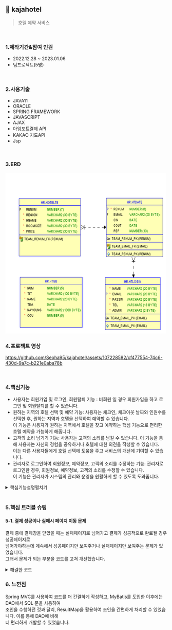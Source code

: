 ## :pushpin: kajahotel
>호텔 예약 서비스         

</br>

### 1.제작기간&참여 인원
* 2022.12.28 ~ 2023.01.06
* 팀프로젝트(5명)

</br>

### 2.사용기술
* JAVA11   
* ORACLE   
* SPRING FRAMEWORK   
* JAVASCRIPT   
* AJAX   
* 아임포트결제 API   
* KAKAO 지도API      
* Jsp


</br>

### 3.ERD
<img src="./ERD.png" width="500" height="500">

</br>   

### 4.프로젝트 영상   

https://github.com/Seoha95/kajahotel/assets/107228582/cf477554-74c6-430d-9a7c-b221e0aba78b   

</br>   

### 4.핵심기능
 * 사용자는 회원가입 및 로그인, 회원탈퇴 기능 : 비회원 일 경우 회원가입을 하고 로그인 및 회원탈퇴를 할 수 있습니다.   
 * 원하는 지역의 호텔 선택 및 예약 기능: 사용자는 체크인, 체크아웃 날짜와 인원수를 선택한 후, 원하는 지역과 호텔을 선택하여 예약할 수 있습니다.    
   이 기능은 사용자가 원하는 지역에서 호텔을 찾고 예약하는 핵심 기능으로 편리한 호텔 예약을 가능하게 해줍니다.
 * 고객의 소리 남기기 기능: 사용자는 고객의 소리를 남길 수 있습니다. 이 기능을 통해 사용자는 자신의 경험을 공유하거나 호텔에 대한 의견을 작성할 수 있습니다.   
   이는 다른 사용자들에게 호텔 선택에 도움을 주고 서비스의 개선에 기여할 수 있습니다.    
 * 관리자로 로그인하여 회원정보, 예약정보, 고객의 소리를 수정하는 기능: 관리자로 로그인한 경우, 회원정보, 예약정보, 고객의 소리를 수정할 수 있습니다.    
   이 기능은 관리자가 시스템의 관리와 운영을 원활하게 할 수 있도록 도와줍니다.  
   
<details>
<summary>핵심기능설명펼치기</summary>   
   
#### 4-1. 사용자의 입력  
 * 회원가입 기능 📍[코드확인](https://github.com/Seoha95/kajahotel/blob/e9b19b276a8cbbc03c0be2da7ec92112ded7c2b2/src/main/webapp/WEB-INF/views/join.jsp#L14-L70)
  * 사용자 등록 : 회원가입 페이지를 통해 사용자의 기본 정보(이름, 이메일, 비밀번호, 비밀번호 재확인, 전화번호)를
    입력받아 회원으로 등록합니다.
  * 유효성 검사 : 회원가입 시 비밀번호가 8자 이상이면서 숫자, 대문자, 소문자, 특수문자가 포함하지 않을 경우 안내문구를
    띄웁니다.      
 * 로그인 기능  📍[코드확인](https://github.com/Seoha95/kajahotel/blob/e9b19b276a8cbbc03c0be2da7ec92112ded7c2b2/src/main/webapp/WEB-INF/views/login.jsp#L30-L34)
  * 사용자 인증 : 로그인 페이지를 통해 사용자의 이메일과 비밀번호를 입력받아 인증합니다.
* 회원 탈퇴 기능 📍[코드확인](https://github.com/Seoha95/kajahotel/blob/e9b19b276a8cbbc03c0be2da7ec92112ded7c2b2/src/main/webapp/WEB-INF/views/userDelete.jsp#L30-L36)
 * 회원 확인 후 탈퇴 : 이메일과 비밀번호 입력 후 2개의 데이터가 일치하는 데이터가 있으면 회원 정보가 삭제됩니다.
* 고객의 소리 등록 기능 📍[코드확인](https://github.com/Seoha95/kajahotel/blob/e9b19b276a8cbbc03c0be2da7ec92112ded7c2b2/src/main/webapp/WEB-INF/views/reviewWriting.jsp#L32-L47)
 * 호텔 이용 후 리뷰 작성 : 사용자가 로그인 후 고객의 소리를 클릭하면 제목과 내용을 입력하고 등록할 수 있습니다.     

### 4-2. 사용자의 선택   
 * 원하는 기간과 인원수를 예약하는 기능 📍[코드확인](https://github.com/Seoha95/kajahotel/blob/e9b19b276a8cbbc03c0be2da7ec92112ded7c2b2/src/main/webapp/WEB-INF/views/reservation.jsp#L39-L72)
  * 로그인 한 후에 메뉴의 예약을 클릭하고 원하는 날짜의 체크인과 체크아웃을 선택할  수 있습니다.
  * 인원수도 지정할 수 있습니다.    

### 4-3. 관리자의 수정   
 * 예약 정보 수정 기능 📍[코드확인](https://github.com/Seoha95/kajahotel/blob/e9b19b276a8cbbc03c0be2da7ec92112ded7c2b2/src/main/webapp/WEB-INF/views/adminReservationInfo.jsp#L27-L47)
  * 회원의 예약정보를 수정할 수 있습니다.
* 회원정보 수정 기능 📍[코드확인](https://github.com/Seoha95/kajahotel/blob/e9b19b276a8cbbc03c0be2da7ec92112ded7c2b2/src/main/webapp/WEB-INF/views/adminUserInfo.jsp#L27-L50)
 * 회원의 기본정보(이름, 이메일, 전화번호, 비밀번호)를 수정할 수 있습니다.    
    
#### 4-4. MyBatis를 활용한 호텔 예약 서비스
 * dao 대신에 Mapper를 활용한 데이터 조인 구현 📍[코드확인](https://github.com/Seoha95/kajahotel/blob/e0da15589141e645d9561cfcb44a15ebe679076e/src/main/resources/mapper/Join.xml#L5-L61)   
   
</details>   
      
</br>

### 5.핵심 트러블 슈팅    
    
#### 5-1. 결제 성공이나 실패시 페이지 이동 문제   
결제 중에 결제창을 닫았을 때는 실패페이지로 넘어가고 결제가 성공적으로 완료될 경우 성공페이지로   
넘어가야하는데 계속해서 성공페이지만 보여주거나 실패페이지만 보여주는 문제가 있었습니다.   
그래서 문제가 되는 부분을 코드를 고쳐 개선했습니다.   
           
   
<details>      
<summary>해결한 코드</summary>   
     
<img src="./개선된코드.PNG" width="500" height="500">        
</details>        
    
### 6. 느낀점   
Spring MVC를 사용하여 코드를 더 간결하게 작성하고, MyBatis를 도입한 이후에는 DAO에서 SQL 문을 사용하여    
조인을 수행하던 것과 달리, ResultMap을 활용하여 조인을 간편하게 처리할 수 있었습니다. 이를 통해 DAO에 비해    
더 편리하게 개발할 수 있었습니다.    

